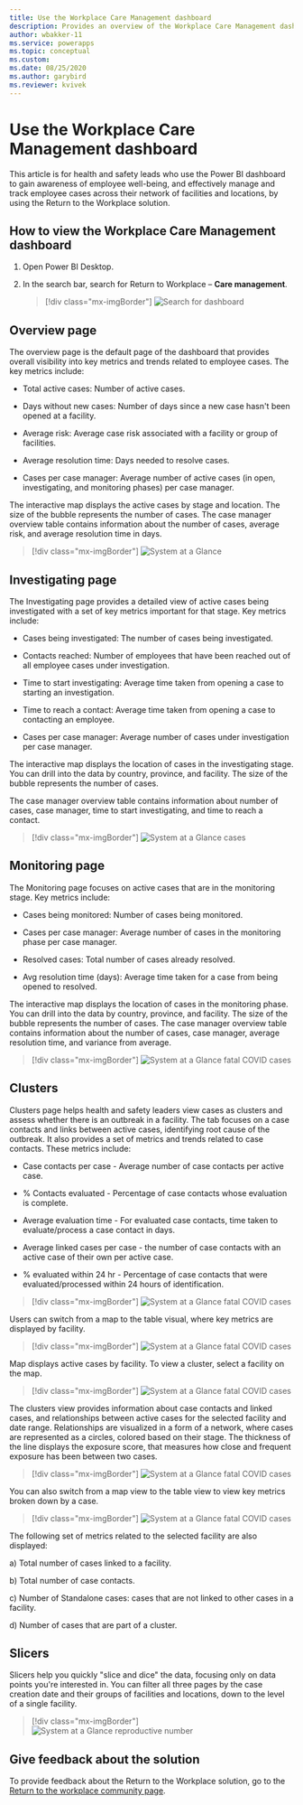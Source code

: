 ```yaml
---
title: Use the Workplace Care Management dashboard
description: Provides an overview of the Workplace Care Management dashboards.
author: wbakker-11
ms.service: powerapps
ms.topic: conceptual
ms.custom: 
ms.date: 08/25/2020
ms.author: garybird
ms.reviewer: kvivek
---
```


# Use the Workplace Care Management dashboard

This article is for health and safety leads who use the Power BI dashboard to gain awareness of employee well-being, and effectively manage and track employee cases across their network of facilities and locations, by using the Return to the Workplace solution.

## How to view the Workplace Care Management dashboard

1. Open Power BI Desktop.

2. In the search bar, search for Return to Workplace – **Care management**.

    > [!div class="mx-imgBorder"]
    > ![Search for dashboard](media/pbi-dash-command-bar2.png "Search for dashboard")

## Overview page

The overview page is the default page of the dashboard that provides overall visibility into key metrics and trends related to employee cases. The key metrics include:

- Total active cases: Number of active cases.

- Days without new cases: Number of days since a new case hasn't been opened at a facility.

- Average risk: Average case risk associated with a facility or group of facilities.

- Average resolution time: Days needed to resolve cases.

- Cases per case manager: Average number of active cases (in open, investigating, and monitoring phases) per case manager.

The interactive map displays the active cases by stage and location. The size of the bubble represents the number of cases. The case manager overview table contains information about the number of cases, average risk, and average resolution time in days.

> [!div class="mx-imgBorder"]
> ![System at a Glance](media/pbi-dash-system-at-a-glance3.png "System at a Glance")

## Investigating page

The Investigating page provides a detailed view of active cases being investigated with a set of key metrics important for that stage. Key metrics include:

- Cases being investigated: The number of cases being investigated.

- Contacts reached: Number of employees that have been reached out of all employee cases under investigation.

- Time to start investigating: Average time taken from opening a case to starting an investigation.

- Time to reach a contact: Average time taken from opening a case to contacting an employee.

- Cases per case manager: Average number of cases under investigation per case manager.

The interactive map displays the location of cases in the investigating stage. You can drill into the data by country, province, and facility. The size of the bubble represents the number of cases. 

The case manager overview table contains information about number of cases, case manager, time to start investigating, and time to reach a contact.

> [!div class="mx-imgBorder"]
> ![System at a Glance cases](media/pbi-dash-report-covidcases2.png "System at a Glance cases")

## Monitoring page 

The Monitoring page focuses on active cases that are in the monitoring stage. Key metrics include:

- Cases being monitored: Number of cases being monitored.

- Cases per case manager: Average number of cases in the monitoring phase per case manager.

- Resolved cases: Total number of cases already resolved.

- Avg resolution time (days): Average time taken for a case from being opened to resolved.

The interactive map displays the location of cases in the monitoring phase. You can drill into the data by country, province, and facility. The size of the bubble represents the number of cases. The case manager overview table contains information about the number of cases, case manager, average resolution time, and variance from average.

> [!div class="mx-imgBorder"]
> ![System at a Glance fatal COVID cases](media/pbi-dash-report-fatalcovidcases2.png "System at a Glance fatal COVID cases")

## Clusters 

Clusters page helps health and safety leaders view cases as clusters and assess whether there is an outbreak in a facility. The tab focuses on a case contacts and links between active cases, identifying root cause of the outbreak. It also provides a set of metrics and trends related to case contacts. These metrics include:

- Case contacts per case - Average number of case contacts per active case.

- % Contacts evaluated - Percentage of case contacts whose evaluation is complete.

- Average evaluation time - For evaluated case contacts, time taken to evaluate/process a case contact in days.

- Average linked cases per case - the number of case contacts with an active case of their own per active case. 

- % evaluated within 24 hr - Percentage of case contacts that were evaluated/processed within 24 hours of identification.

> [!div class="mx-imgBorder"]
> ![System at a Glance fatal COVID cases](media/pbi-dash-report-clusternavmap.png "Cluster Nav Map")

Users can switch from a map to the table visual, where key metrics are displayed by facility. 

> [!div class="mx-imgBorder"]
> ![System at a Glance fatal COVID cases](media/pbi-dash-report-clusternavtable.png "Cluster Nav Table")

Map displays active cases by facility. To view a cluster, select a facility on the map. 

> [!div class="mx-imgBorder"]
> ![System at a Glance fatal COVID cases](media/pbi-dash-report-clusternavmap-facility.png "Cluster Nav Map Facility Selected")

The clusters view provides information about case contacts and linked cases, and relationships between active cases for the selected facility and date range. Relationships are visualized in a form of a network, where cases are represented as a circles, colored based on their stage. The thickness of the line displays the exposure score, that measures how close and frequent exposure has been between two cases.

> [!div class="mx-imgBorder"]
> ![System at a Glance fatal COVID cases](media/pbi-dash-report-clusternetwork.png "Cluster Network")

You can also switch from a map view to the table view to view key metrics broken down by a case. 

> [!div class="mx-imgBorder"]
> ![System at a Glance fatal COVID cases](media/pbi-dash-report-clustertable.png "Cluster Table")

The following set of metrics related to the selected facility are also displayed:

a) Total number of cases linked to a facility.

b) Total number of case contacts.

c) Number of Standalone cases: cases that are not linked to other cases in a facility.

d) Number of cases that are part of a cluster.


## Slicers

Slicers help you quickly "slice and dice" the data, focusing only on data points you're interested in. You can filter all three pages by the case creation date and their groups of facilities and locations, down to the level of a single facility. 

> [!div class="mx-imgBorder"]
> ![System at a Glance reproductive number](media/pbi-dash-report-reproductivenumber2.png "System at a Glance reproductive number")

## Give feedback about the solution

To provide feedback about the Return to the Workplace solution, go to the [Return to the workplace community page](https://aka.ms/rtw-community).
